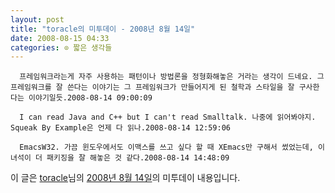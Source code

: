 ```yaml
---
layout: post
title: "toracle의 미투데이 - 2008년 8월 14일"
date: 2008-08-15 04:33
categories: ⊙ 짧은 생각들
---
```



    
      프레임워크라는게 자주 사용하는 패턴이나 방법론을 정형화해놓은 거라는 생각이 드네요. 그 프레임워크를 잘 쓴다는 이야기는 그 프레임워크가 만들어지게 된 철학과 스타일을 잘 구사한다는 이야기일듯.2008-08-14 09:00:09

      I can read Java and C++ but I can't read Smalltalk. 나중에 읽어봐야지. Squeak By Example은 언제 다 읽나.2008-08-14 12:59:06

      EmacsW32. 가끔 윈도우에서도 이맥스를 쓰고 싶다 할 때 XEmacs만 구해서 썼었는데, 이 녀석이 더 패키징을 잘 해놓은 것 같다.2008-08-14 14:48:09

    
    

이 글은 [toracle](http://me2day.net/toracle)님의 [2008년 8월 14일](http://me2day.net/toracle/2008/08/14#00:00:09)의 미투데이 내용입니다.


   
       
